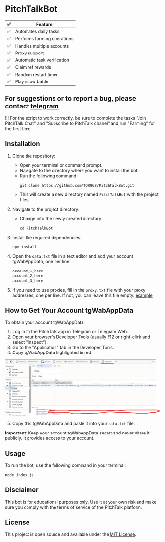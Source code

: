 # PitchTalkBot

| ✅  | Feature                     |
| --- | --------------------------- |
| ✅  | Automates daily tasks       |
| ✅  | Performs farming operations |
| ✅  | Handles multiple accounts   |
| ✅  | Proxy support               |
| ✅  | Automatic task verification |
| ✅  | Claim ref rewards           |
| ✅  | Random restart timer |
| ✅  | Play snow battle       |

## For suggestions or to report a bug, please contact [telegram](https://t.me/tor_dev)

 !!! For the script to work correctly, be sure to complete the tasks "Join PitchTalk Chat" and "Subscribe to PitchTalk chanel" and run "Farming" for the first time

## Installation

1. Clone the repository:

    - Open your terminal or command prompt.
    - Navigate to the directory where you want to install the bot.
    - Run the following command:
        ```
        git clone https://github.com/TOR968/PitchTalkBot.git
        ```
    - This will create a new directory named `PitchTalkBot` with the project files.

2. Navigate to the project directory:

    - Change into the newly created directory:
        ```
        cd PitchTalkBot
        ```

3. Install the required dependencies:

    ```
    npm install
    ```

4. Open the `data.txt` file in a text editor and add your account tgWabAppData, one per line:

    ```
    account_1_here
    account_2_here
    account_3_here
    ```

5. If you need to use proxies, fill in the `proxy.txt` file with your proxy addresses, one per line. If not, you can leave this file empty. [example](proxy-example.txt)

## How to Get Your Account tgWabAppData

To obtain your account tgWabAppData:

1. Log in to the PitchTalk app in Telegram or Telegram Web.
2. Open your browser's Developer Tools (usually F12 or right-click and select "Inspect").
3. Go to the "Application" tab in the Developer Tools.
4. Copy tgWabAppData highlighted in red 

![img](image.png)

5. Copy this tgWabAppData and paste it into your `data.txt` file.

**Important**: Keep your account tgWabAppData secret and never share it publicly. It provides access to your account.

## Usage

To run the bot, use the following command in your terminal:

```
node index.js
```

## Disclaimer

This bot is for educational purposes only. Use it at your own risk and make sure you comply with the terms of service of the PitchTalk platform.

## License

This project is open source and available under the [MIT License](LICENSE).
